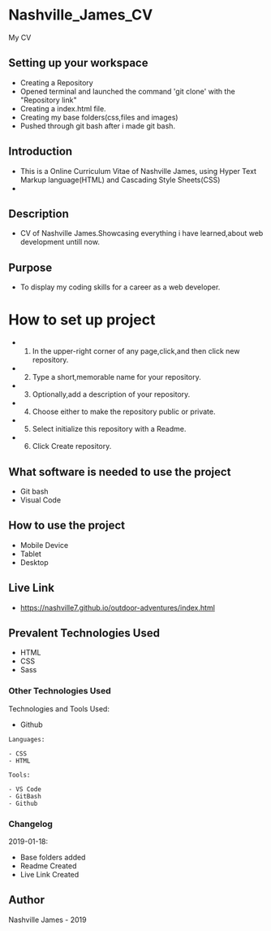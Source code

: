 # Nashville_James_CV
My CV

## Setting up your workspace

- Creating a Repository
- Opened terminal and launched the command 'git clone' with the "Repository link"
- Creating a index.html file.
- Creating my base folders(css,files and images)
- Pushed through git bash after i made git bash.

## Introduction

- This is a Online Curriculum Vitae of Nashville James, using Hyper Text Markup language(HTML) and Cascading Style Sheets(CSS)
-

## Description

- CV of Nashville James.Showcasing everything i have learned,about web development untill now.

## Purpose

- To display my coding skills for a career as a web developer.

# How to set up project
- 1) In the upper-right corner of any page,click,and then click new repository.
- 2) Type a short,memorable name for your repository.
- 3) Optionally,add a description of your repository.
- 4) Choose either to make the repository public or private.
- 5) Select initialize this repository with a Readme.
- 6) Click Create repository.

## What software is needed to use the project
- Git bash
- Visual Code

## How to use the project

- Mobile Device
- Tablet
- Desktop

## Live Link
- https://nashville7.github.io/outdoor-adventures/index.html

## Prevalent Technologies Used

 - HTML
 - CSS
 - Sass
 
### Other Technologies Used

Technologies and Tools Used:
- Github

```
Languages:

- CSS
- HTML

Tools:

- VS Code
- GitBash
- Github

```

### Changelog

2019-01-18:
- Base folders added
- Readme Created
- Live Link Created

## Author

Nashville James - 2019




